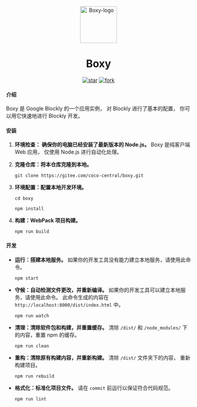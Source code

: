 <!--suppress HtmlDeprecatedAttribute -->
<p align="center">
   <br>
   <img width="100" src="https://gitee.com/coco-central/boxy/raw/master/src/icon/logo/boxy.svg" alt="Boxy-logo"/>
</p>

<h1 align="center">
   Boxy
</h1>

<div align="center">

[![star](https://gitee.com/coco-central/boxy/badge/star.svg?theme=dark)](https://gitee.com/coco-central/boxy/stargazers)
[![fork](https://gitee.com/coco-central/boxy/badge/fork.svg?theme=dark)](https://gitee.com/coco-central/boxy/members)

</div>

#### 介绍

Boxy 是 Google Blockly 的一个应用实例，
对 Blockly 进行了基本的配置，
你可以用它快速地进行 Blockly 开发。

#### 安装

1. **环境检查： 确保你的电脑已经安装了最新版本的 Node.js。**
   Boxy 是纯客户端 Web 应用，
   仅使用 Node.js 进行自动化处理。

2. **克隆仓库：将本仓库克隆到本地。**

   ```
   git clone https://gitee.com/coco-central/boxy.git
   ```

3. **环境配置：配置本地开发环境。**

   ```
   cd boxy
   ```

   ```
   npm install
   ```

4. **构建：WebPack 项目构建。**

   ```
   npm run build
   ```

#### 开发

- **运行：搭建本地服务。**
  如果你的开发工具没有能力建立本地服务，请使用此命令。

  ```
  npm start
  ```

- **守候：自动检测文件更改，并重新编译。**
  如果你的开发工具可以建立本地服务，请使用此命令。
  此命令生成的内容在 `http://localhost:8000/dist/index.html` 中。

  ```
  npm run watch
  ```

- **清理：清除软件包和构建，并重置缓存。**
  清除 `/dist/` 和 `/node_modules/` 下的内容，重置 npm 的缓存。

  ```
  npm run clean
  ```

- **重构：清除原有构建内容，并重新构建。**
  清除 `/dist/` 文件夹下的内容，
  重新构建项目。

  ```
  npm run rebuild
  ```

- **格式化：标准化项目文件。**
  请在 `commit` 前运行以保证符合代码规范。

  ```
  npm run lint
  ```
